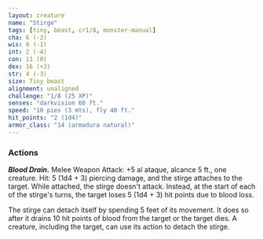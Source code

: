 ```yaml
---
layout: creature
name: "Stirge"
tags: [tiny, beast, cr1/8, monster-manual]
cha: 6 (-2)
wis: 8 (-1)
int: 2 (-4)
con: 11 (0)
dex: 16 (+3)
str: 4 (-3)
size: Tiny beast
alignment: unaligned
challenge: "1/8 (25 XP)"
senses: "darkvision 60 ft."
speed: "10 pies (3 mts), fly 40 ft."
hit_points: "2 (1d4)"
armor_class: "14 (armadura natural)"
---
```


### Actions

***Blood Drain.*** Melee Weapon Attack: +5 al ataque, alcance 5 ft., one creature. Hit: 5 (1d4 + 3) piercing damage, and the stirge attaches to the target. While attached, the stirge doesn't attack. Instead, at the start of each of the stirge's turns, the target loses 5 (1d4 + 3) hit points due to blood loss.

The stirge can detach itself by spending 5 feet of its movement. It does so after it drains 10 hit points of blood from the target or the target dies. A creature, including the target, can use its action to detach the stirge.